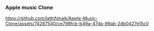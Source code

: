 ### Apple music Clone

https://github.com/lathifshaik/Apple-Music-Clone/assets/74287540/ce798fcb-b49a-47da-99ab-2db0427e15c0

